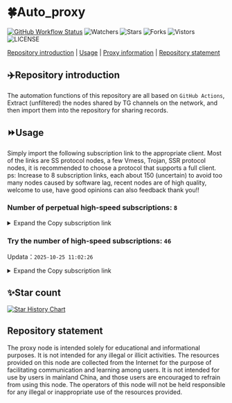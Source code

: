 # 🍀Auto_proxy
[![GitHub Workflow Status](https://img.shields.io/github/actions/workflow/status/PangTouY00/Auto_proxy/main.yml?branch=main)](https://github.com/PangTouY00/Auto_proxy/actions/workflows/main.yml?branch=main) 
![Watchers](https://img.shields.io/github/watchers/w1770946466/Auto_proxy) ![Stars](https://img.shields.io/github/stars/PangTouY00/Auto_proxy) ![Forks](https://img.shields.io/github/forks/w1770946466/Auto_proxy) ![Vistors](https://visitor-badge.laobi.icu/badge?page_id=PangTouY00.Auto_proxy) ![LICENSE](https://img.shields.io/badge/license-CC%20BY--SA%204.0-green.svg)

[Repository introduction](https://github.com/PangTouY00/Auto_proxy#Repositoryintroduction) | [Usage](https://github.com/PangTouY00/Auto_proxy#Usage) | [Proxy information](https://github.com/PangTouY00/Auto_proxy#Proxyinformation) | [Repository statement](https://github.com/PangTouY00/Auto_proxy#Repositorystatement)

## ✈️Repository introduction
The automation functions of this repository are all based on `GitHub Actions`,
Extract (unfiltered) the nodes shared by TG channels on the network, and then import them into the repository for sharing records.

## ⏩Usage
Simply import the following subscription link to the appropriate client. Most of the links are SS protocol nodes, a few Vmess, Trojan, SSR protocol nodes, it is recommended to choose a protocol that supports a full client.
ps: Increase to 8 subscription links, each about 150 (uncertain) to avoid too many nodes caused by software lag, recent nodes are of high quality, welcome to use, have good opinions can also feedback thank you!!

### Number of perpetual high-speed subscriptions: `8`

<details>
  <summary>Expand the Copy subscription link</summary>

  
- [Multiprotocol Base64 encoding](https://raw.githubusercontent.com/PangTouY00/Auto_proxy/main/Long_term_subscription1)
`https://raw.githubusercontent.com/PangTouY00/Auto_proxy/main/Long_term_subscription_num`
`Total number of merge nodes: 362`

- [Multiprotocol Base64 encoding](https://raw.githubusercontent.com/PangTouY00/Auto_proxy/main/Long_term_subscription1)
`https://raw.githubusercontent.com/PangTouY00/Auto_proxy/main/Long_term_subscription1`
`Total number of merge nodes: 46`

- [Multiprotocol Base64 encoding](https://raw.githubusercontent.com/PangTouY00/Auto_proxy/main/Long_term_subscription2)
`https://raw.githubusercontent.com/PangTouY00/Auto_proxy/main/Long_term_subscription2`
`Total number of merge nodes: 46`

- [Multiprotocol Base64 encoding](https://raw.githubusercontent.com/PangTouY00/Auto_proxy/main/Long_term_subscription3)
`https://raw.githubusercontent.com/PangTouY00/Auto_proxy/main/Long_term_subscription3`
`Total number of merge nodes: 46`

- [Multiprotocol Base64 encoding](https://raw.githubusercontent.com/PangTouY00/Auto_proxy/main/Long_term_subscription4)
`https://raw.githubusercontent.com/PangTouY00/Auto_proxy/main/Long_term_subscription4`
`Total number of merge nodes: 46`

- [Multiprotocol Base64 encoding](https://raw.githubusercontent.comPangTouY00/Auto_proxy/main/Long_term_subscription5)
`https://raw.githubusercontent.com/PangTouY00/Auto_proxy/main/Long_term_subscription5`
`Total number of merge nodes: 46`

- [Multiprotocol Base64 encoding](https://raw.githubusercontent.com/PangTouY00/Auto_proxy/main/Long_term_subscription6)
`https://raw.githubusercontent.com/PangTouY00/Auto_proxy/main/Long_term_subscription6`
`Total number of merge nodes: 46`

- [Multiprotocol Base64 encoding](https://raw.githubusercontent.com/PangTouY00/Auto_proxy/main/Long_term_subscription7)
`https://raw.githubusercontent.com/PangTouY00/Auto_proxy/main/Long_term_subscription7`
`Total number of merge nodes: 46`

- [Multiprotocol Base64 encoding](https://raw.githubusercontent.com/PangTouY00/Auto_proxy/main/Long_term_subscription8)
`https://raw.githubusercontent.com/PangTouY00/Auto_proxy/main/Long_term_subscription8`
`Total number of merge nodes: 40`

- [Clash subscription](https://raw.githubusercontent.com/PangTouY00/Auto_proxy/main/Long_term_subscription2.yaml)
`https://raw.githubusercontent.com/PangTouY00/Auto_proxy/main/Long_term_subscription1.yaml`


- [Clash subscription](https://raw.githubusercontent.com/PangTouY00/Auto_proxy/main/Long_term_subscription2.yaml)
`https://raw.githubusercontent.com/PangTouY00/Auto_proxy/main/Long_term_subscription2.yaml`


- [Clash subscription](https://raw.githubusercontent.com/PangTouY00/Auto_proxy/main/Long_term_subscription3.yaml)
`https://raw.githubusercontent.com/PangTouY00/Auto_proxy/main/Long_term_subscription3.yaml`
  
</details>

### Try the number of high-speed subscriptions: `46`
Updata：`2025-10-25 11:02:26`


<details>
  <summary>Expand the Copy subscription link</summary>  



















































































































































































































































































































































































































































































































































































































































































































































































































































































































































































































































































































































































































































































































































































































































































































































































































































































































































































































































































































































































































































































































































































































































































































































































































































































































































































































































































































































































































































































































































































































































































































































































































































































































































































































































































































































































































































































































































































































































































































































































































































































































































































































































































































































































































































































































































































































































































































































































































































































































































































































































































































































































































































































































































































































































































































































































































































































































































































































































































































































































































































































































































































































































































































































































































































































































































































































































































































































































































































































































































































































































































































































































































































































































































































































































































































































































































































































































































































































































































































































































































































































































































































































































































































































































































































































































































































































































































































































































































































































































































































































































































































































































































































































































































































































































































































































































































































































































































































































































































































































































































































































































































































































































































































































































































































































































































































































































































































































































































































































































































































































































































































































































































































































































































































































































































































































































































































































































































































































































































































































































































































































































































































































































































































































































































































































































































































































































































































































































































































































































































































































































































































































































































































































































































































































































































































































































































































































































































































































































































































































































































































































































































































































































































































































































































































































































































































































































































































































































































































































































































































































































































































































































































































































































































































































































































































































































































































































































































































































































































































































































































































































































































































































































































































































































































































































































































































































































































































































































































































































































































































































































































































































































































































































































































































































































































































































































































































































































































































































































































































































































































































































































































































































































































































































































































































































































































































































































































































































































































































































































































































































































































































































































































































































































































































































































































































































































































































































































































































































































































































































































































































































































































































































































































































































































































































































































































































































































































































































































































































































































































































































































































































































































































































































































































































































































































































































































































































































































































































































































































































































































































































































































































































































































































































































































































































































































































































































































































































































































































































































































































































































































































































































































































































































































































































































































































































































































































































































































































































































































































































































































































































































































































































































































































































































































































































































































































































































































































































































































































































































































































































































































































































































































































































































































































































































































































































































































































































































































































































































































































































































































































































































































































































































































































































































































































































































































































































































































































































































>Trial subscription：
`https://tsxspace.com/api/v1/client/subscribe?token=66dc8ad441cf04c403280c3b855e54cc`




>Trial subscription：
`https://xyjs1.buzz/api/v1/client/subscribe?token=9d9e57d351ce421a7208c2212958afdf`




>Trial subscription：
`https://multiserver.multiserveradelshoop.com/api/v1/client/subscribe?token=57a327ee37009103b07c9f61e5558e69`




>Trial subscription：
`https://56idc.news/api/v1/client/subscribe?token=b5d426be926aec69b9fe600279e640b4`




>Trial subscription：
`https://syhaha.xxttx.cn/api/v1/client/subscribe?token=a39b7d006953de797181283d5530cf75`




>Trial subscription：
`https://sufujia.top/api/v1/client/subscribe?token=9521dfcd80beeb2393e8004bed5a91cc`




>Trial subscription：
`http://xxxxyyyy.njdjjxjbcbw.icu/api/v1/client/subscribe?token=893eb936dd48296b7cc760277b19139e`




>Trial subscription：
`https://fs.v2rayse.com/share/20251022/ip9hv7cp52.txt`




>Trial subscription：
`https://a.mayi520.shop/api/v1/client/subscribe?token=5dbbb980487afc6d2a92472c6d0d52c3`




>Trial subscription：
`https://jshaha.xxttx.cn/api/v1/client/subscribe?token=aabbf7cf7f457447b8ef9a5157480fae`




>Trial subscription：
`https://xixixi003.hjsbssbsbsbsbs.sbs/api/v1/client/subscribe?token=e75504aba7c64eb8bc2187bab02ee977`




>Trial subscription：
`https://huojian4.top/api/v1/client/subscribe?token=f29c5222c836d62b56efdb4a0c12cd97`




>Trial subscription：
`https://dashuai.us/api/v1/client/subscribe?token=5acf1930ea6503060a18929b7e06946b`




>Trial subscription：
`https://dyxixi001.xxssx.cn/api/v1/client/subscribe?token=f6fbc8165cb6ab86d3de5fa71fea9b85`




>Trial subscription：
`https://xyjs1.sbs/api/v1/client/subscribe?token=f56c4bfe10d26f9909ba83088d061ea9`




>Trial subscription：
`https://www.ch000zy.com/api/v1/client/subscribe?token=549b7ad3fdb4e90197c4629e5fb13ca2`




>Trial subscription：
`https://slianvpn.top/api/v1/client/subscribe?token=9ba9522b58c2d01079d1fc2e112a5432`




>Trial subscription：
`https://www.56idc.news/api/v1/client/subscribe?token=18904f3f8fc0afafa98d696e0fc91ac9`




>Trial subscription：
`https://hjxixi003.xxuux.cn/api/v1/client/subscribe?token=7301cfc65b70255e18541a405cdb8b2c`




>Trial subscription：
`https://cfvpn.com/api/v1/client/subscribe?token=7d3de694f48f7a8ef90440a3e2c31dc0`




>Trial subscription：
`https://xunyungogogo.xyz/api/v1/client/subscribe?token=afc50ac4bbda0b3903c07e283267bd70`




>Trial subscription：
`https://dl.vfkum.website/api/v1/client/subscribe?token=e020754fb96c895171ccfa9bd2f8ba97`




>Trial subscription：
`https://slianvpn.com/api/v1/client/subscribe?token=e9fa1f8b6f1881ad2ad34da34b774aa1`




>Trial subscription：
`https://gods2.dashicn.buzz/api/v1/client/subscribe?token=c4fafefe3cd39d5402a685ca1ca98944`




>Trial subscription：
`https://go.yueyun.de/api/v1/client/subscribe?token=bec10194cc244d5837afcb56129673d0`




>Trial subscription：
`https://gods1.dashicn.buzz/api/v1/client/subscribe?token=3d4103c2ccaa208a3a8363b07e845da3`




>Trial subscription：
`https://vaamx.louwangzhiyu.online/api/v1/client/subscribe?token=2168146e184b37b1de1856b62fad82ef`




>Trial subscription：
`https://x2b.eans.top/api/v1/client/subscribe?token=fb02e7f9cb11d7aadf305446bf701e0c`




>Trial subscription：
`https://kingfisher.top/api/v1/client/subscribe?token=e4878f65395145a771d9b020f450e94d`




>Trial subscription：
`https://old-v2b.linkedton.com/api/v1/client/subscribe?token=e621de8d4735d9d62bd794b6b71ac8ca`




>Trial subscription：
`http://107.173.31.17/api/v1/client/subscribe?token=ddc86af5cc7ae0138e93841214f129e4`




>Trial subscription：
`https://best.nxxbbf.com/api/v1/client/subscribe?token=6ca6b60084668ae49c9d21e58959bd07`




>Trial subscription：
`https://pro.xmyidc.com/api/v1/client/subscribe?token=8d23117c07345e2150c39fc4877dceb4`




>Trial subscription：
`https://v2.heiu.me/api/v1/client/subscribe?token=a2b820675912d24ac3b18578ec3eb824`




>Trial subscription：
`https://hjxixi002.xxttx.cn/api/v1/client/subscribe?token=490a08df59d48ea7ff76e57b0736e5ed`




>Trial subscription：
`https://dyhaha.xxttx.cn/api/v1/client/subscribe?token=7d8f286a9a3aed073e6211997cf1e8c3`




>Trial subscription：
`https://tizi8.top/api/v1/client/subscribe?token=05b463905f7a646d4a90181c17b049b1`




>Trial subscription：
`https://gods3.dashicn.buzz/api/v1/client/subscribe?token=e5e83fb99c91a885277f275bece29cfa`




>Trial subscription：
`https://yywhale.com/api/v1/client/subscribe?token=5b1763783d9a5e3ba4c9bfe82530c5a8`




>Trial subscription：
`https://xbd.iftballs.com/api/v1/client/subscribe?token=bafaddfdebc9d8b61dd4a44771b8c0fc`




>Trial subscription：
`http://tinnyrick8888.com/api/v1/client/subscribe?token=d6deb26d43b46184232d72bb1bd2e6a2`




>Trial subscription：
`https://xxx.yxt999.cn/api/v1/client/subscribe?token=67f229caf379bd4d3ec786c9012cbb6e`




>Trial subscription：
`https://ylccloud.top/api/v1/client/subscribe?token=f68935a815d547fd29fd11faefd112aa`




>Trial subscription：
`https://asdfg.njdjjxjbcbw.icu/api/v1/client/subscribe?token=ba3e80719aae6bd7fb561ce375fcd13a`




>Trial subscription：
`https://gods4.dashicn.buzz/api/v1/client/subscribe?token=f97e4fff385d22e56641a91a6f8d5963`




>Trial subscription：
`https://www.louwangzhiyu.org/api/v1/client/subscribe?token=114a903554bc4aaf1c9a0712cd5d9a21`



</details>

## ✨Star count
[![Star History Chart](https://api.star-history.com/svg?repos=PangTouY00/Auto_proxy&type=Date)](https://star-history.com/#w1770946466/Auto_proxy&Date)



## Repository statement
The proxy node is intended solely for educational and informational purposes. It is not intended for any illegal or illicit activities. The resources provided on this node are collected from the Internet for the purpose of facilitating communication and learning among users. It is not intended for use by users in mainland China, and those users are encouraged to refrain from using this node. The operators of this node will not be held responsible for any illegal or inappropriate use of the resources provided.
